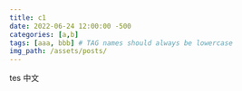 ```yaml
---
title: c1
date: 2022-06-24 12:00:00 -500
categories: [a,b]
tags: [aaa, bbb] # TAG names should always be lowercase
img_path: /assets/posts/
---
```




tes
中文
